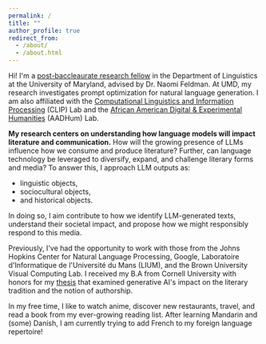 ```yaml
---
permalink: /
title: ""
author_profile: true
redirect_from: 
  - /about/
  - /about.html
---
```


Hi! I'm a [post-baccleaurate research fellow](https://linguistics.umd.edu/academic-programs/graduate/baggett) in the Department of Linguistics at the University of Maryland, advised by Dr. Naomi Feldman. At UMD, my research investigates prompt optimization for natural language generation. I am also affiliated with the [Computational Linguistics and Information Processing](https://ischool.umd.edu/centers-and-labs/clip/) (CLIP) Lab and the [African American Digital & Experimental Humanities](https://aadhum.umd.edu/) (AADHum) Lab.

**My research centers on understanding how language models will impact literature and communication.** How will the growing presence of LLMs influence how we consume and produce literature? Further, can language technology be leveraged to diversify, expand, and challenge literary forms and media? To answer this, I approach LLM outputs as:
- linguistic objects,
- sociocultural objects,
- and historical objects.

In doing so, I aim contribute to how we identify LLM-generated texts, understand their societal impact, and propose how we might responsibly respond to this media.

Previously, I've had the opportunity to work with those from the Johns Hopkins Center for Natural Language Processing, Google, Laboratoire d'Informatique de l'Université du Mans (LIUM), and the Brown University Visual Computing Lab. I received my B.A from Cornell University with honors for my [thesis](http://imanif.github.io/files/Finkley_HonorsThesis.pdf) that examined generative AI's impact on the literary tradition and the notion of authorship. 

In my free time, I like to watch anime, discover new restaurants, travel, and read a book from my ever-growing reading list. After learning Mandarin and (some) Danish, I am currently trying to add French to my foreign language repertoire! 
